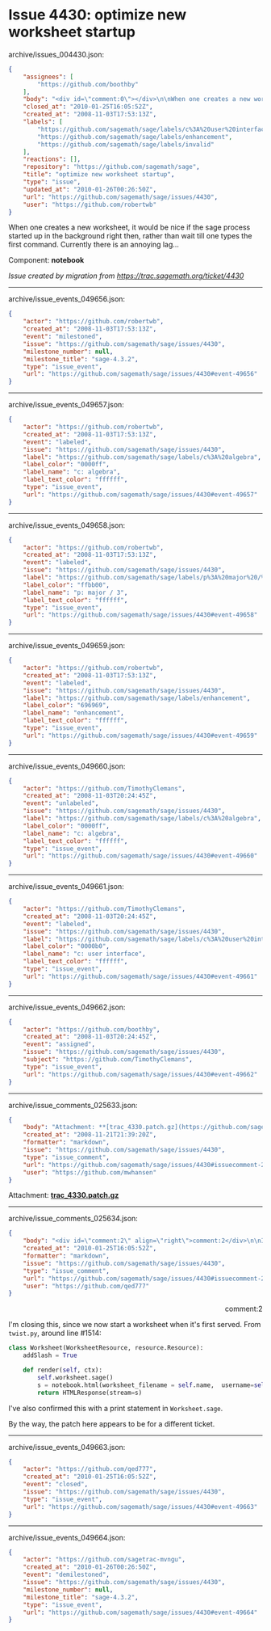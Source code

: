 # Issue 4430: optimize new worksheet startup

archive/issues_004430.json:
```json
{
    "assignees": [
        "https://github.com/boothby"
    ],
    "body": "<div id=\"comment:0\"></div>\n\nWhen one creates a new worksheet, it would be nice if the sage process started up in the background right then, rather than wait till one types the first command. Currently there is an annoying lag...\n\n\nComponent: **notebook**\n\n_Issue created by migration from https://trac.sagemath.org/ticket/4430_\n\n",
    "closed_at": "2010-01-25T16:05:52Z",
    "created_at": "2008-11-03T17:53:13Z",
    "labels": [
        "https://github.com/sagemath/sage/labels/c%3A%20user%20interface",
        "https://github.com/sagemath/sage/labels/enhancement",
        "https://github.com/sagemath/sage/labels/invalid"
    ],
    "reactions": [],
    "repository": "https://github.com/sagemath/sage",
    "title": "optimize new worksheet startup",
    "type": "issue",
    "updated_at": "2010-01-26T00:26:50Z",
    "url": "https://github.com/sagemath/sage/issues/4430",
    "user": "https://github.com/robertwb"
}
```
<div id="comment:0"></div>

When one creates a new worksheet, it would be nice if the sage process started up in the background right then, rather than wait till one types the first command. Currently there is an annoying lag...


Component: **notebook**

_Issue created by migration from https://trac.sagemath.org/ticket/4430_





---

archive/issue_events_049656.json:
```json
{
    "actor": "https://github.com/robertwb",
    "created_at": "2008-11-03T17:53:13Z",
    "event": "milestoned",
    "issue": "https://github.com/sagemath/sage/issues/4430",
    "milestone_number": null,
    "milestone_title": "sage-4.3.2",
    "type": "issue_event",
    "url": "https://github.com/sagemath/sage/issues/4430#event-49656"
}
```



---

archive/issue_events_049657.json:
```json
{
    "actor": "https://github.com/robertwb",
    "created_at": "2008-11-03T17:53:13Z",
    "event": "labeled",
    "issue": "https://github.com/sagemath/sage/issues/4430",
    "label": "https://github.com/sagemath/sage/labels/c%3A%20algebra",
    "label_color": "0000ff",
    "label_name": "c: algebra",
    "label_text_color": "ffffff",
    "type": "issue_event",
    "url": "https://github.com/sagemath/sage/issues/4430#event-49657"
}
```



---

archive/issue_events_049658.json:
```json
{
    "actor": "https://github.com/robertwb",
    "created_at": "2008-11-03T17:53:13Z",
    "event": "labeled",
    "issue": "https://github.com/sagemath/sage/issues/4430",
    "label": "https://github.com/sagemath/sage/labels/p%3A%20major%20/%203",
    "label_color": "ffbb00",
    "label_name": "p: major / 3",
    "label_text_color": "ffffff",
    "type": "issue_event",
    "url": "https://github.com/sagemath/sage/issues/4430#event-49658"
}
```



---

archive/issue_events_049659.json:
```json
{
    "actor": "https://github.com/robertwb",
    "created_at": "2008-11-03T17:53:13Z",
    "event": "labeled",
    "issue": "https://github.com/sagemath/sage/issues/4430",
    "label": "https://github.com/sagemath/sage/labels/enhancement",
    "label_color": "696969",
    "label_name": "enhancement",
    "label_text_color": "ffffff",
    "type": "issue_event",
    "url": "https://github.com/sagemath/sage/issues/4430#event-49659"
}
```



---

archive/issue_events_049660.json:
```json
{
    "actor": "https://github.com/TimothyClemans",
    "created_at": "2008-11-03T20:24:45Z",
    "event": "unlabeled",
    "issue": "https://github.com/sagemath/sage/issues/4430",
    "label": "https://github.com/sagemath/sage/labels/c%3A%20algebra",
    "label_color": "0000ff",
    "label_name": "c: algebra",
    "label_text_color": "ffffff",
    "type": "issue_event",
    "url": "https://github.com/sagemath/sage/issues/4430#event-49660"
}
```



---

archive/issue_events_049661.json:
```json
{
    "actor": "https://github.com/TimothyClemans",
    "created_at": "2008-11-03T20:24:45Z",
    "event": "labeled",
    "issue": "https://github.com/sagemath/sage/issues/4430",
    "label": "https://github.com/sagemath/sage/labels/c%3A%20user%20interface",
    "label_color": "0000b0",
    "label_name": "c: user interface",
    "label_text_color": "ffffff",
    "type": "issue_event",
    "url": "https://github.com/sagemath/sage/issues/4430#event-49661"
}
```



---

archive/issue_events_049662.json:
```json
{
    "actor": "https://github.com/boothby",
    "created_at": "2008-11-03T20:24:45Z",
    "event": "assigned",
    "issue": "https://github.com/sagemath/sage/issues/4430",
    "subject": "https://github.com/TimothyClemans",
    "type": "issue_event",
    "url": "https://github.com/sagemath/sage/issues/4430#event-49662"
}
```



---

archive/issue_comments_025633.json:
```json
{
    "body": "Attachment: **[trac_4330.patch.gz](https://github.com/sagemath/sage/files/ticket4430/trac_4330.patch.gz)**",
    "created_at": "2008-11-21T21:39:20Z",
    "formatter": "markdown",
    "issue": "https://github.com/sagemath/sage/issues/4430",
    "type": "issue_comment",
    "url": "https://github.com/sagemath/sage/issues/4430#issuecomment-25633",
    "user": "https://github.com/mwhansen"
}
```

Attachment: **[trac_4330.patch.gz](https://github.com/sagemath/sage/files/ticket4430/trac_4330.patch.gz)**



---

archive/issue_comments_025634.json:
```json
{
    "body": "<div id=\"comment:2\" align=\"right\">comment:2</div>\n\nI'm closing this, since we now start a worksheet when it's first served.  From `twist.py`, around line #1514:\n\n```python\nclass Worksheet(WorksheetResource, resource.Resource):\n    addSlash = True\n\n    def render(self, ctx):\n        self.worksheet.sage()\n        s = notebook.html(worksheet_filename = self.name,  username=self.username)\n        return HTMLResponse(stream=s)\n```\nI've also confirmed this with a print statement in `Worksheet.sage`.\n\nBy the way, the patch here appears to be for a different ticket.",
    "created_at": "2010-01-25T16:05:52Z",
    "formatter": "markdown",
    "issue": "https://github.com/sagemath/sage/issues/4430",
    "type": "issue_comment",
    "url": "https://github.com/sagemath/sage/issues/4430#issuecomment-25634",
    "user": "https://github.com/qed777"
}
```

<div id="comment:2" align="right">comment:2</div>

I'm closing this, since we now start a worksheet when it's first served.  From `twist.py`, around line #1514:

```python
class Worksheet(WorksheetResource, resource.Resource):
    addSlash = True

    def render(self, ctx):
        self.worksheet.sage()
        s = notebook.html(worksheet_filename = self.name,  username=self.username)
        return HTMLResponse(stream=s)
```
I've also confirmed this with a print statement in `Worksheet.sage`.

By the way, the patch here appears to be for a different ticket.



---

archive/issue_events_049663.json:
```json
{
    "actor": "https://github.com/qed777",
    "created_at": "2010-01-25T16:05:52Z",
    "event": "closed",
    "issue": "https://github.com/sagemath/sage/issues/4430",
    "type": "issue_event",
    "url": "https://github.com/sagemath/sage/issues/4430#event-49663"
}
```



---

archive/issue_events_049664.json:
```json
{
    "actor": "https://github.com/sagetrac-mvngu",
    "created_at": "2010-01-26T00:26:50Z",
    "event": "demilestoned",
    "issue": "https://github.com/sagemath/sage/issues/4430",
    "milestone_number": null,
    "milestone_title": "sage-4.3.2",
    "type": "issue_event",
    "url": "https://github.com/sagemath/sage/issues/4430#event-49664"
}
```
